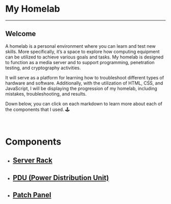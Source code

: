 <h1> My Homelab</h1>
<hr> 
<h2> Welcome </h2>
<p> A homelab is a personal environment where you can learn and test new skills. More specifically, it’s a space to explore how computing equipment can be utilized to achieve various goals and tasks. My homelab is designed to function as a media server and to support programming, penetration testing, and cryptography activities. 
<br>
  
It will serve as a platform for learning how to troubleshoot different types of hardware and software. Additionally, with the utilization of HTML, CSS, and JavaScript, I will be displaying the progression of my homelab, including mistakes, troubleshooting, and results.
<br> 

Down below, you can click on each markdown to learn more about each of the components that I used.  🕹️
  
<br>

<h1> Components </h1>

- <h2> <a href= "Markdown/ServerRack.md"> Server Rack </a> </h2>
- <h2> <a href= "PDU.md"> PDU (Power Distribution Unit) </a> </h2>
- <h2> <a href= "PatchPanel.md"> Patch Panel </a>  </h2>


